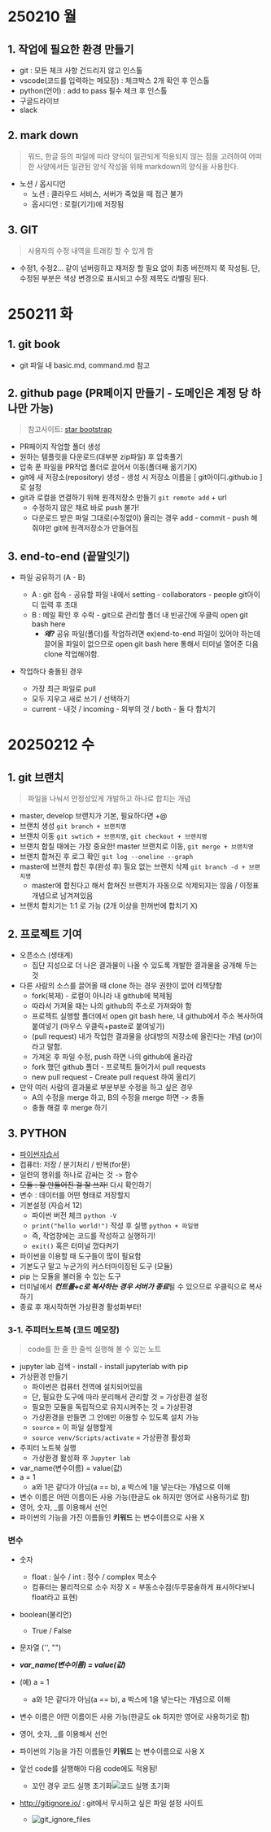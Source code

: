 # 250210 월

## 1. 작업에 필요한 환경 만들기
- git : 모든 체크 사항 건드리지 않고 인스톨
- vscode(코드를 입력하는 메모장) : 체크박스 2개 확인 후 인스톨
- python(언어) : add to pass 필수 체크 후 인스톨
- 구글드라이브
- slack

## 2. mark down
> 워드, 한글 등의 파일에 따라 양식이 일관되게 적용되지 않는 점을 고려하여
어떠한 사양에서든 일관된 양식 작성을 위해 markdown의 양식을 사용한다.
- 노션 / 옵시디언
    - 노션 : 클라우드 서비스, 서버가 죽었을 때 접근 불가
    - 옵시디언 : 로컬(기기)에 저장됨

## 3. GIT
> 사용자의 수정 내역을 트래킹 할 수 있게 함
- 수정1, 수정2... 같이 넘버링하고 재저장 할 필요 없이 최종 버전까지 쭉 작성됨. 
단, 수정된 부분은 색상 변경으로 표시되고 수정 제목도 라벨링 된다.




# 250211 화


## 1. git book
- git 파일 내 basic.md, command.md 참고


## 2. github page (PR페이지 만들기 - 도메인은 계정 당 하나만 가능)
> 참고사이트: [star bootstrap](https://startbootstrap.com/themes)
- PR페이지 작업할 폴더 생성
- 원하는 템플릿을 다운로드(대부분 zip파일) 후 압축풀기
- 압축 푼 파일을 PR작업 폴더로 끌어서 이동(폴더째 옮기기X)
- git에 새 저장소(repository) 생성 - 생성 시 저장소 이름을 [ git아이디.github.io ] 로 설정
- git과 로컬을 연결하기 위해 원격저장소 만들기 `git remote add` + url
    - 수정하지 않은 채로 바로 push 불가!
    - 다운로드 받은 파일 그대로(수정없이) 올리는 경우 add - commit - push 해 줘야만 git에 원격저장소가 만들어짐


## 3. end-to-end (끝말잇기)
- 파일 공유하기 (A - B)
    - A : git 접속 - 공유할 파일 내에서 setting - collaborators - people
    git아이디 입력 후 초대
    - B : 메일 확인 후 수락 - git으로 관리할 폴더 내 빈공간에 우클릭 open git bash here
        - ***왜?***
        공유 파일(폴더)를 작업하려면 ex)end-to-end 파일이 있어야 하는데
        끌어올 파일이 없으므로 open git bash here 통해서 터미널 열어준 다음
        clone 작업해야함.

- 작업하다 충돌된 경우
    - 가장 최근 파일로 pull
    - 모두 지우고 새로 쓰기 / 선택하기
    - current - 내것 / incoming - 외부의 것 / both - 둘 다 합치기 

    

# 20250212 수

## 1. git 브랜치
> 파일을 나눠서 안정성있게 개발하고 하나로 합치는 개념
- master, develop 브랜치가 기본, 필요하다면 +@
- 브랜치 생성 `git branch + 브랜치명`
- 브랜치 이동 `git swtich + 브랜치명`, `git checkout + 브랜치명`
- 브랜치 합칠 때에는 가장 중요한! master 브랜치로 이동, `git merge + 브랜치명`
- 브랜치 합쳐진 후 로그 확인 `git log --oneline --graph`
- master에 브랜치 합친 후(완성 후) 필요 없는 브랜치 삭제 `git branch -d + 브랜치명` 
    - master에 합친다고 해서 합쳐진 브랜치가 자동으로 삭제되지는 않음 / 이정표 개념으로 남겨져있음
- 브랜치 합치기는 1:1 로 가능 (2개 이상을 한꺼번에 합치기 X)


## 2. 프로젝트 기여
- 오픈소스 (생태계)
    - 집단 지성으로 더 나은 결과물이 나올 수 있도록 개발한 결과물을 공개해 두는 것
- 다른 사람의 소스를 끌어올 때 clone 하는 경우 권한이 없어 리젝당함
    - fork(복제) - 로컬이 아니라 내 github에 복제됨
    - 따라서 가져올 때는 나의 github의 주소로 가져와야 함
    - 프로젝트 실행할 폴더에서 open git bash here, 내 github에서 주소 복사하여 붙여넣기 (마우스 우클릭+paste로 붙여넣기)
    - (pull request) 내가 작업한 결과물을 상대방의 저장소에 올린다는 개념 (pr)이라고 말함.
    - 가져온 후 파일 수정, push 하면 나의 github에 올라감
    - fork 했던 github 폴더 - 프로젝트 들어가서 pull requests
    - new pull request - Create pull request 하여 올리기
- 만약 여러 사람의 결과물로 부분부분 수정을 하고 싶은 경우
    - A의 수정을 merge 하고, B의 수정을 merge 하면 -> 충돌
    - 충돌 해결 후 merge 하기

## 3. PYTHON
- [파이썬자습서](https://docs.python.org/ko/3.13/)
- 컴퓨터: 저장 / 분기처리 / 반복(for문)
- 일련의 행위를 하나로 감싸는 것 -> 함수
- ~~모듈 : 잘 만들어진 걸 잘 쓰자!~~ 다시 확인하기
- 변수 : 데이터를 어떤 형태로 저장할지
- 기본설정 (자습서 12)
    - 파이썬 버전 체크 `python -V`
    - `print("hello world!")` 작성 후 실행 `python + 파일명`
    - 즉, 작업창에는 코드를 작성하고 실행하기!
    - `exit()` 혹은 터미널 껐다켜기
- 파이썬을 이용할 때 도구들이 많이 필요함
- 기본도구 말고 누군가의 커스터마이징된 도구 (모듈)
- pip 는 모듈을 불러올 수 있는 도구
- 터미널에서 ***컨트롤+c로 복사하는 경우 서버가 종료***될 수 있으므로 우클릭으로 복사하기
- 종료 후 재시작하면 가상환경 활성화부터!

### 3-1. 주피터노트북 (코드 메모장)
> code를 한 줄 한 줄씩 실행해 볼 수 있는 노트
- jupyter lab 검색 - install - install jupyterlab with pip
- 가상환경 만들기
    - 파이썬은 컴퓨터 전역에 설치되어있음
    - 단, 필요한 도구에 따라 분리해서 관리할 것 = 가상환경 설정
    - 필요한 모듈을 독립적으로 유지시켜주는 것 = 가상환경
    - 가상환경을 만들면 그 안에만 이용할 수 있도록 설치 가능
    - `source` = 이 파일 실행할게
    - `source venv/Scripts/activate` = 가상환경 활성화
- 주피터 노트북 실행
    - 가상환경 활성화 후 `Jupyter lab`
- var_name(변수이름) = value(값)
- a = 1
    - a와 1은 같다가 아님(a == b), a 박스에 1을 넣는다는 개념으로 이해
- 변수 이름은 어떤 이름이든 사용 가능(한글도 ok 하지만 영어로 사용하기로 함)
- 영어, 숫자, _를 이용해서 선언
- 파이썬의 기능을 가진 이름들인 **키워드** 는 변수이름으로 사용 X

### 변수
- 숫자
    - float : 실수 / int : 정수 / complex 복소수
    - 컴퓨터는 물리적으로 소수 저장 X = 부동소수점(두루뭉술하게 표시하다보니 float라고 표현)
- boolean(불리언)
    - True / False
- 문자열 ('', "")
- ***var_name(변수이름) = value(값)***
- (예) a = 1
    - a와 1은 같다가 아님(a == b), a 박스에 1을 넣는다는 개념으로 이해
- 변수 이름은 어떤 이름이든 사용 가능(한글도 ok 하지만 영어로 사용하기로 함)
- 영어, 숫자, _를 이용해서 선언
- 파이썬의 기능을 가진 이름들인 **키워드** 는 변수이름으로 사용 X

- 앞선 code를 실행해야 다음 code에도 적용됨!
    - 꼬인 경우 코드 실행 초기화![코드 실행 초기화](..\assets\Jupyter_reset.png)

- http://gitignore.io/ : git에서 무시하고 싶은 파일 설정 사이트
    - ![git_ignore_files](../assets/git_ignore_files.png)

